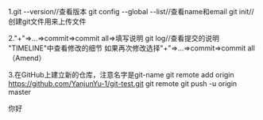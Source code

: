 1.git --version//查看版本
git config --global --list//查看name和email
git init//创建git文件用来上传文件

2."+"=>...=>commit=>commit all=>填写说明
git log//查看提交的说明
"TIMELINE"中查看修改的细节
如果再次修改选择"+"=>...=>commit=>commit all（Amend）

3.在GitHub上建立新的仓库，注意名字是git-name
git remote add origin https://github.com/YanjunYu-1/git-test.git
git remote
git push -u origin master   

你好